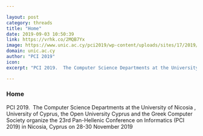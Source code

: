 ```yaml
---

layout: post
category: threads
title: "Home"
date: 2019-09-03 10:50:39
link: https://vrhk.co/2MQB7Yx
image: https://www.unic.ac.cy/pci2019/wp-content/uploads/sites/17/2019/02/PCI-2019.png
domain: unic.ac.cy
author: "PCI 2019"
icon: 
excerpt: "PCI 2019.  The Computer Science Departments at the University of Nicosia , University of Cyprus, the Open University Cyprus and the Greek Computer Society organize the 23rd Pan-Hellenic Conference on Informatics (PCI 2019) in Nicosia, Cyprus on 28-30 November 2019"

---
```


### Home

PCI 2019.  The Computer Science Departments at the University of Nicosia , University of Cyprus, the Open University Cyprus and the Greek Computer Society organize the 23rd Pan-Hellenic Conference on Informatics (PCI 2019) in Nicosia, Cyprus on 28-30 November 2019